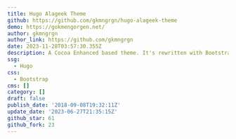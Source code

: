 ```yaml
---
title: Hugo Alageek Theme
github: https://github.com/gkmngrgn/hugo-alageek-theme
demo: https://gokmengorgen.net/
author: gkmngrgn
author_link: https://github.com/gkmngrgn
date: 2023-11-28T03:57:30.355Z
description: A Cocoa Enhanced based theme. It's rewritten with Bootstrap 5.
ssg:
  - Hugo
css:
  - Bootstrap
cms: []
category: []
draft: false
publish_date: '2018-09-08T19:32:11Z'
update_date: '2023-06-27T21:35:15Z'
github_star: 61
github_fork: 23
---
```

